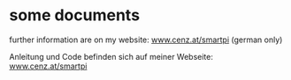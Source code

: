 # some documents

further information are on my website: www.cenz.at/smartpi (german only)

Anleitung und Code befinden sich auf meiner Webseite: www.cenz.at/smartpi
